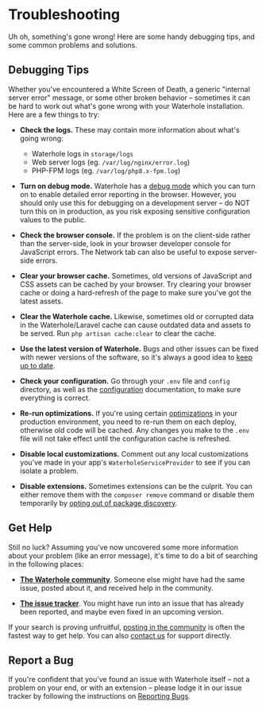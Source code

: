# Troubleshooting

Uh oh, something's gone wrong! Here are some handy debugging tips, and some common problems and solutions.

## Debugging Tips

Whether you've encountered a White Screen of Death, a generic "internal server error" message, or some other broken behavior – sometimes it can be hard to work out what's gone wrong with your Waterhole installation. Here are a few things to try:

-   **Check the logs.** These may contain more information about what's going wrong:

    -   Waterhole logs in `storage/logs`
    -   Web server logs (eg. `/var/log/nginx/error.log`)
    -   PHP-FPM logs (eg. `/var/log/php8.x-fpm.log`)

-   **Turn on debug mode.** Waterhole has a [debug mode](./configuration#debug-mode) which you can turn on to enable detailed error reporting in the browser. However, you should only use this for debugging on a development server – do NOT turn this on in production, as you risk exposing sensitive configuration values to the public.

-   **Check the browser console.** If the problem is on the client-side rather than the server-side, look in your browser developer console for JavaScript errors. The Network tab can also be useful to expose server-side errors.

-   **Clear your browser cache.** Sometimes, old versions of JavaScript and CSS assets can be cached by your browser. Try clearing your browser cache or doing a hard-refresh of the page to make sure you've got the latest assets.

-   **Clear the Waterhole cache.** Likewise, sometimes old or corrupted data in the Waterhole/Laravel cache can cause outdated data and assets to be served. Run `php artisan cache:clear` to clear the cache.

*   **Use the latest version of Waterhole.** Bugs and other issues can be fixed with newer versions of the software, so it's always a good idea to [keep up to date](./updating.md).

-   **Check your configuration.** Go through your `.env` file and `config` directory, as well as the [configuration](./configuration.md) documentation, to make sure everything is correct.

-   **Re-run optimizations.** If you're using certain [optimizations](./deploying.md#optimization) in your production environment, you need to re-run them on each deploy, otherwise old code will be cached. Any changes you make to the `.env` file will not take effect until the configuration cache is refreshed.

-   **Disable local customizations.** Comment out any local customizations you've made in your app's `WaterholeServiceProvider` to see if you can isolate a problem.

-   **Disable extensions.** Sometimes extensions can be the culprit. You can either remove them with the `composer remove` command or disable them temporarily by [opting out of package discovery](https://laravel.com/docs/10.x/packages#opting-out-of-package-discovery).

<!--
## Common Problems
TODO
-->

## Get Help

Still no luck? Assuming you've now uncovered some more information about your problem (like an error message), it's time to do a bit of searching in the following places:

-   [**The Waterhole community**](https://waterhole.dev/forum). Someone else might have had the same issue, posted about it, and received help in the community.

-   [**The issue tracker**](https://github.com/waterholeforum/core/issues). You might have run into an issue that has already been reported, and maybe even fixed in an upcoming version.

If your search is proving unfruitful, [posting in the community](https://waterhole.dev/forum/posts/create?channel=3) is often the fastest way to get help. You can also [contact us](https://waterhole.dev/support) for support directly.

## Report a Bug

If you're confident that you've found an issue with Waterhole itself – not a problem on your end, or with an extension – please lodge it in our issue tracker by following the instructions on [Reporting Bugs](./contributing.md#bug-reports).
